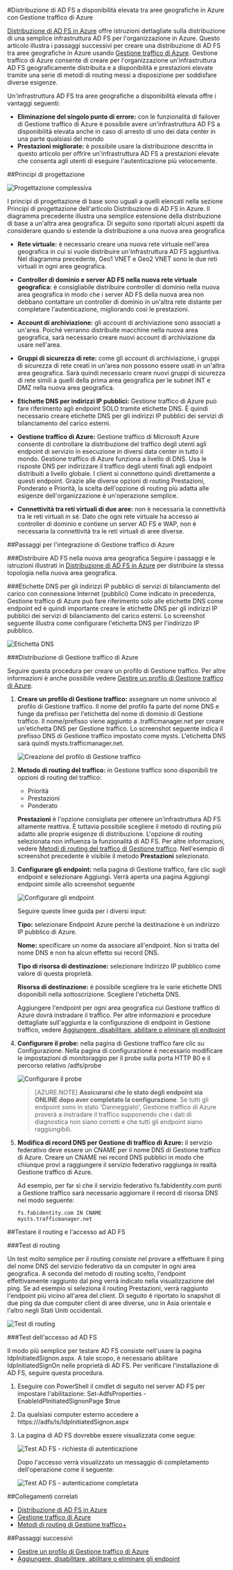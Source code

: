 <properties
	pageTitle="Distribuzione di AD FS a disponibilità elevata tra aree geografiche in Azure con Gestione traffico di Azure | Microsoft Azure"
	description="Questo documento illustra come distribuire AD FS in Azure per ottenere una disponibilità elevata."
    keywords="Ad fs con Gestione traffico di Azure, adfs con Gestione traffico di Azure, geografici, più data center, data center geografici, più data center geografici, distribuire AD FS in azure, distribuire azure adfs, azure adfs, azure ad fs, distribuire adfs, distribuire ad fs, adfs in azure, distribuire adfs in azure, distribuire AD FS in azure, adfs azure, introduzione ad AD FS, Azure, AD FS in Azure, iaas, ADFS, trasferire adfs in azure"
	services="active-directory"
	documentationCenter=""
	authors="anandyadavmsft"
	manager="femila"
	editor=""/>

<tags
	ms.service="active-directory"
	ms.workload="identity"
	ms.tgt_pltfrm="na"
	ms.devlang="na"
	ms.topic="get-started-article"
	ms.date="09/01/2016"
	ms.author="anandy;billmath"/>
    
#Distribuzione di AD FS a disponibilità elevata tra aree geografiche in Azure con Gestione traffico di Azure

[Distribuzione di AD FS in Azure](active-directory-aadconnect-azure-adfs.md) offre istruzioni dettagliate sulla distribuzione di una semplice infrastruttura AD FS per l'organizzazione in Azure. Questo articolo illustra i passaggi successivi per creare una distribuzione di AD FS tra aree geografiche in Azure usando [Gestione traffico di Azure](../traffic-manager/traffic-manager-overview.md). Gestione traffico di Azure consente di creare per l'organizzazione un'infrastruttura AD FS geograficamente distribuita e a disponibilità e prestazioni elevate tramite una serie di metodi di routing messi a disposizione per soddisfare diverse esigenze.

Un'infrastruttura AD FS tra aree geografiche a disponibilità elevata offre i vantaggi seguenti:

* **Eliminazione del singolo punto di errore:** con le funzionalità di failover di Gestione traffico di Azure è possibile avere un'infrastruttura AD FS a disponibilità elevata anche in caso di arresto di uno dei data center in una parte qualsiasi del mondo
* **Prestazioni migliorate:** è possibile usare la distribuzione descritta in questo articolo per offrire un'infrastruttura AD FS a prestazioni elevate che consenta agli utenti di eseguire l'autenticazione più velocemente.

##Principi di progettazione

![Progettazione complessiva](./media/active-directory-adfs-in-azure-with-azure-traffic-manager/blockdiagram.png)

I principi di progettazione di base sono uguali a quelli elencati nella sezione Principi di progettazione dell'articolo Distribuzione di AD FS in Azure. Il diagramma precedente illustra una semplice estensione della distribuzione di base a un'altra area geografica. Di seguito sono riportati alcuni aspetti da considerare quando si estende la distribuzione a una nuova area geografica

* **Rete virtuale:** è necessario creare una nuova rete virtuale nell'area geografica in cui si vuole distribuire un'infrastruttura AD FS aggiuntiva. Nel diagramma precedente, Geo1 VNET e Geo2 VNET sono le due reti virtuali in ogni area geografica.

* **Controller di dominio e server AD FS nella nuova rete virtuale geografica:** è consigliabile distribuire controller di dominio nella nuova area geografica in modo che i server AD FS della nuova area non debbano contattare un controller di dominio in un'altra rete distante per completare l'autenticazione, migliorando così le prestazioni.

* **Account di archiviazione:** gli account di archiviazione sono associati a un'area. Poiché verranno distribuite macchine nella nuova area geografica, sarà necessario creare nuovi account di archiviazione da usare nell'area.

* **Gruppi di sicurezza di rete:** come gli account di archiviazione, i gruppi di sicurezza di rete creati in un'area non possono essere usati in un'altra area geografica. Sarà quindi necessario creare nuovi gruppi di sicurezza di rete simili a quelli della prima area geografica per le subnet INT e DMZ nella nuova area geografica.

* **Etichette DNS per indirizzi IP pubblici:** Gestione traffico di Azure può fare riferimento agli endpoint SOLO tramite etichette DNS. È quindi necessario creare etichette DNS per gli indirizzi IP pubblici dei servizi di bilanciamento del carico esterni.

* **Gestione traffico di Azure:** Gestione traffico di Microsoft Azure consente di controllare la distribuzione del traffico degli utenti agli endpoint di servizio in esecuzione in diversi data center in tutto il mondo. Gestione traffico di Azure funziona a livello di DNS. Usa le risposte DNS per indirizzare il traffico degli utenti finali agli endpoint distribuiti a livello globale. I client si connettono quindi direttamente a questi endpoint. Grazie alle diverse opzioni di routing Prestazioni, Ponderato e Priorità, la scelta dell'opzione di routing più adatta alle esigenze dell'organizzazione è un'operazione semplice.

* **Connettività tra reti virtuali di due aree:** non è necessaria la connettività tra le reti virtuali in sé. Dato che ogni rete virtuale ha accesso ai controller di dominio e contiene un server AD FS e WAP, non è necessaria la connettività tra le reti virtuali di aree diverse.

##Passaggi per l'integrazione di Gestione traffico di Azure

###Distribuire AD FS nella nuova area geografica
Seguire i passaggi e le istruzioni illustrati in [Distribuzione di AD FS in Azure](active-directory-aadconnect-azure-adfs.md) per distribuire la stessa topologia nella nuova area geografica.

###Etichette DNS per gli indirizzi IP pubblici di servizi di bilanciamento del carico con connessione Internet (pubblici)
Come indicato in precedenza, Gestione traffico di Azure può fare riferimento solo alle etichette DNS come endpoint ed è quindi importante creare le etichette DNS per gli indirizzi IP pubblici dei servizi di bilanciamento del carico esterni. Lo screenshot seguente illustra come configurare l'etichetta DNS per l'indirizzo IP pubblico.

![Etichetta DNS](./media/active-directory-adfs-in-azure-with-azure-traffic-manager/eastfabstsdnslabel.png)

###Distribuzione di Gestione traffico di Azure

Seguire questa procedura per creare un profilo di Gestione traffico. Per altre informazioni è anche possibile vedere [Gestire un profilo di Gestione traffico di Azure](../traffic-manager/traffic-manager-manage-profiles.md).

1. **Creare un profilo di Gestione traffico:** assegnare un nome univoco al profilo di Gestione traffico. Il nome del profilo fa parte del nome DNS e funge da prefisso per l'etichetta del nome di dominio di Gestione traffico. Il nome/prefisso viene aggiunto a .trafficmanager.net per creare un'etichetta DNS per Gestione traffico. Lo screenshot seguente indica il prefisso DNS di Gestione traffico impostato come mysts. L'etichetta DNS sarà quindi mysts.trafficmanager.net.

    ![Creazione del profilo di Gestione traffico](./media/active-directory-adfs-in-azure-with-azure-traffic-manager/trafficmanager01.png)
 
2. **Metodo di routing del traffico:** in Gestione traffico sono disponibili tre opzioni di routing del traffico:

    * Priorità
    * Prestazioni
    * Ponderato
    
    **Prestazioni** è l'opzione consigliata per ottenere un'infrastruttura AD FS altamente reattiva. È tuttavia possibile scegliere il metodo di routing più adatto alle proprie esigenze di distribuzione. L'opzione di routing selezionata non influenza la funzionalità di AD FS. Per altre informazioni, vedere [Metodi di routing del traffico di Gestione traffico](../traffic-manager/traffic-manager-routing-methods.md). Nell'esempio di screenshot precedente è visibile il metodo **Prestazioni** selezionato.
   
3.	**Configurare gli endpoint:** nella pagina di Gestione traffico, fare clic sugli endpoint e selezionare Aggiungi. Verrà aperta una pagina Aggiungi endpoint simile allo screenshot seguente
 
    ![Configurare gli endpoint](./media/active-directory-adfs-in-azure-with-azure-traffic-manager/eastfsendpoint.png)
 
    Seguire queste linee guida per i diversi input:

    **Tipo:** selezionare Endpoint Azure perché la destinazione è un indirizzo IP pubblico di Azure.

    **Nome:** specificare un nome da associare all'endpoint. Non si tratta del nome DNS e non ha alcun effetto sui record DNS.

    **Tipo di risorsa di destinazione:** selezionare Indirizzo IP pubblico come valore di questa proprietà.

    **Risorsa di destinazione:** è possibile scegliere tra le varie etichette DNS disponibili nella sottoscrizione. Scegliere l'etichetta DNS.

    Aggiungere l'endpoint per ogni area geografica cui Gestione traffico di Azure dovrà instradare il traffico. Per altre informazioni e procedure dettagliate sull'aggiunta e la configurazione di endpoint in Gestione traffico, vedere [Aggiungere, disabilitare, abilitare o eliminare gli endpoint](../traffic-manager/traffic-manager-endpoints.md)
    
4. **Configurare il probe:** nella pagina di Gestione traffico fare clic su Configurazione. Nella pagina di configurazione è necessario modificare le impostazioni di monitoraggio per il probe sulla porta HTTP 80 e il percorso relativo /adfs/probe

    ![Configurare il probe](./media/active-directory-adfs-in-azure-with-azure-traffic-manager/mystsconfig.png)

    >[AZURE.NOTE] **Assicurarsi che lo stato degli endpoint sia ONLINE dopo aver completato la configurazione**. Se tutti gli endpoint sono in stato 'Danneggiato', Gestione traffico di Azure proverà a instradare il traffico supponendo che i dati di diagnostica non siano corretti e che tutti gli endpoint siano raggiungibili.

5. **Modifica di record DNS per Gestione di traffico di Azure:** il servizio federativo deve essere un CNAME per il nome DNS di Gestione traffico di Azure. Creare un CNAME nei record DNS pubblici in modo che chiunque provi a raggiungere il servizio federativo raggiunga in realtà Gestione traffico di Azure.

    Ad esempio, per far sì che il servizio federativo fs.fabidentity.com punti a Gestione traffico sarà necessario aggiornare il record di risorsa DNS nel modo seguente:

    <code>fs.fabidentity.com IN CNAME mysts.trafficmanager.net</code>

##Testare il routing e l'accesso ad AD FS   

###Test di routing

Un test molto semplice per il routing consiste nel provare a effettuare il ping del nome DNS del servizio federativo da un computer in ogni area geografica. A seconda del metodo di routing scelto, l'endpoint effettivamente raggiunto dal ping verrà indicato nella visualizzazione del ping. Se ad esempio si seleziona il routing Prestazioni, verrà raggiunto l'endpoint più vicino all'area del client. Di seguito è riportato lo snapshot di due ping da due computer client di aree diverse, uno in Asia orientale e l'altro negli Stati Uniti occidentali.

![Test di routing](./media/active-directory-adfs-in-azure-with-azure-traffic-manager/pingtest.png)

###Test dell'accesso ad AD FS

Il modo più semplice per testare AD FS consiste nell'usare la pagina IdpInitiatedSignon.aspx. A tale scopo, è necessario abilitare IdpInitiatedSignOn nelle proprietà di AD FS. Per verificare l'installazione di AD FS, seguire questa procedura.
 
1. Eseguire con PowerShell il cmdlet di seguito nel server AD FS per impostare l'abilitazione: Set-AdfsProperties -EnableIdPInitiatedSignonPage $true
2. Da qualsiasi computer esterno accedere a https://<serviziofederativo>/adfs/ls/IdpInitiatedSignon.aspx
3. La pagina di AD FS dovrebbe essere visualizzata come segue:

    ![Test AD FS - richiesta di autenticazione](./media/active-directory-adfs-in-azure-with-azure-traffic-manager/adfstest1.png)

    Dopo l'accesso verrà visualizzato un messaggio di completamento dell'operazione come il seguente:

    ![Test AD FS - autenticazione completata](./media/active-directory-adfs-in-azure-with-azure-traffic-manager/adfstest2.png)
 
##Collegamenti correlati
* [Distribuzione di AD FS in Azure](active-directory-aadconnect-azure-adfs.md)
* [Gestione traffico di Azure](../traffic-manager/traffic-manager-overview.md)
* [Metodi di routing di Gestione traffico+](../traffic-manager/traffic-manager-routing-methods.md)

##Passaggi successivi
* [Gestire un profilo di Gestione traffico di Azure](../traffic-manager/traffic-manager-manage-profiles.md)
* [Aggiungere, disabilitare, abilitare o eliminare gli endpoint](../traffic-manager/traffic-manager-endpoints.md)

<!---HONumber=AcomDC_0914_2016-->